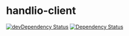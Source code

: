 # handlio-client

[![devDependency Status](https://david-dm.org/handlio/handlio-client/dev-status.svg)](https://david-dm.org/handlio/handlio-client#info=devDependencies)
[![Dependency Status](https://www.versioneye.com/user/projects/570f9d34fcd19a0045440fa5/badge.svg?style=flat)](https://www.versioneye.com/user/projects/570f9d34fcd19a0045440fa5)

